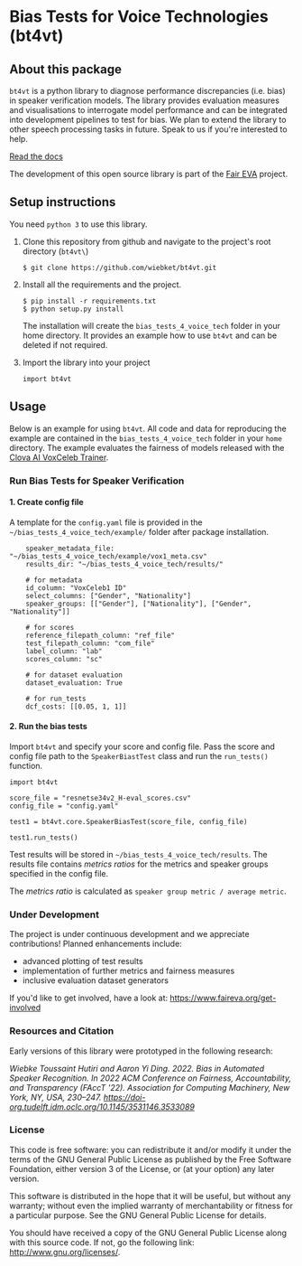 # Bias Tests for Voice Technologies (bt4vt)

## About this package

`bt4vt` is a python library to diagnose performance discrepancies (i.e. bias) in speaker verification models. The library provides evaluation measures and visualisations to interrogate model performance and can be integrated into development pipelines to test for bias. We plan to extend the library to other speech processing tasks in future. Speak to us if you're interested to help.

<a href="https://bt4vt.readthedocs.io/en/latest/" target="_blank">Read the docs</a>

The development of this open source library is part of the <a href="https://www.faireva.org/" target="_blank">Fair EVA</a>
project.

## Setup instructions
You need `python 3` to use this library.

1. Clone this repository from github and navigate to the project's root directory (`bt4vt\`)
    ```
    $ git clone https://github.com/wiebket/bt4vt.git
    ```
2. Install all the requirements and the project.

    ```
    $ pip install -r requirements.txt
    $ python setup.py install
    ```
    The installation will create the `bias_tests_4_voice_tech` folder in your home directory. It provides an example how to use `bt4vt` and can be deleted if not required. 

3. Import the library into your project
    ```
    import bt4vt
    ```

## Usage
Below is an example for using `bt4vt`. All code and data for reproducing the example are contained in the `bias_tests_4_voice_tech` folder in your `home` directory. The example evaluates the fairness of models released with the <a href="https://github.com/clovaai/voxceleb_trainer" target="_blank">Clova AI VoxCeleb Trainer</a>.

### Run Bias Tests for Speaker Verification

#### 1. Create config file

A template for the `config.yaml` file is provided in the `~/bias_tests_4_voice_tech/example/` folder after package installation.

```
    speaker_metadata_file: "~/bias_tests_4_voice_tech/example/vox1_meta.csv"
    results_dir: "~/bias_tests_4_voice_tech/results/"

    # for metadata
    id_column: "VoxCeleb1 ID"
    select_columns: ["Gender", "Nationality"]
    speaker_groups: [["Gender"], ["Nationality"], ["Gender", "Nationality"]]

    # for scores
    reference_filepath_column: "ref_file"
    test_filepath_column: "com_file"
    label_column: "lab"
    scores_column: "sc"

    # for dataset evaluation
    dataset_evaluation: True

    # for run_tests
    dcf_costs: [[0.05, 1, 1]]
```

#### 2. Run the bias tests 

Import `bt4vt` and specify your score and config file. Pass the score and config file path to the `SpeakerBiastTest` class and run the `run_tests()` function.

```
import bt4vt

score_file = "resnetse34v2_H-eval_scores.csv"
config_file = "config.yaml"

test1 = bt4vt.core.SpeakerBiasTest(score_file, config_file)

test1.run_tests()
```

Test results will be stored in `~/bias_tests_4_voice_tech/results`. The results file contains *metrics ratios* for the metrics and speaker groups specified in the config file. 

The *metrics ratio* is calculated as ```speaker group metric / average metric```.

### Under Development

The project is under continuous development and we appreciate contributions! Planned enhancements include:
* advanced plotting of test results
* implementation of further metrics and fairness measures
* inclusive evaluation dataset generators

If you'd like to get involved, have a look at: https://www.faireva.org/get-involved 

### Resources and Citation

Early versions of this library were prototyped in the following research:

*Wiebke Toussaint Hutiri and Aaron Yi Ding. 2022. Bias in Automated Speaker Recognition. In 2022 ACM Conference on Fairness, Accountability, and Transparency (FAccT '22). Association for Computing Machinery, New York, NY, USA, 230–247. https://doi-org.tudelft.idm.oclc.org/10.1145/3531146.3533089* 

### License

This code is free software: you can redistribute it and/or modify it under the terms of the GNU General Public License as published by the Free Software Foundation, either version 3 of the License, or (at your option) any later version.

This software is distributed in the hope that it will be useful, but without any warranty; without even the implied warranty of merchantability or fitness for a particular purpose. See the GNU General Public License for details.

You should have received a copy of the GNU General Public License along with this source code. If not, go the following link: http://www.gnu.org/licenses/.
